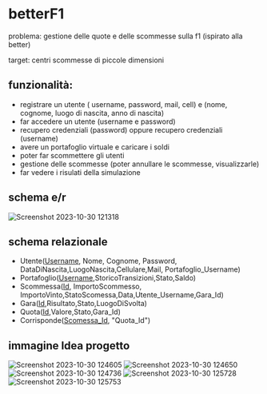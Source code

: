 # betterF1

problema: gestione delle quote e delle scommesse sulla f1 (ispirato alla better)

target: centri scommesse di piccole dimensioni

## funzionalità:
- registrare un utente ( username, password, mail, cell) e (nome, cognome, luogo di nascita, anno di nascita)
- far accedere un utente (username e password)
- recupero credenziali (password) oppure recupero credenziali (username) 
- avere un portafoglio virtuale e caricare i soldi
- poter far scommettere gli utenti
- gestione delle scommesse (poter annullare le scommesse, visualizzarle)
- far vedere i risulati della simulazione

## schema e/r
![Screenshot 2023-10-30 121318](https://github.com/nicolabresciani/betterF1/assets/101709282/f5f7789b-c040-4716-be11-6becd4a92ea4)




## schema relazionale
 - Utente(<ins>Username</ins>, Nome, Cognome, Password, DataDiNascita,LuogoNascita,Cellulare,Mail, Portafoglio_Username)
 - Portafoglio(<ins>Username</ins>,StoricoTransizioni,Stato,Saldo)
 - Scommessa(<ins>Id</ins>, ImportoScommesso, ImportoVinto,StatoScomessa,Data,Utente_Username,Gara_Id)
 - Gara(<ins>Id</ins>,Risultato,Stato,LuogoDiSvolta)
 - Quota(<ins>Id</ins>,Valore,Stato,Gara_Id)
 - Corrisponde(<ins>Scomessa_Id</ins>, "Quota_Id")


## immagine Idea progetto
![Screenshot 2023-10-30 124605](https://github.com/nicolabresciani/betterF1/assets/101709282/c4a65f3f-4bbc-495b-aa68-a6455c455e50)
![Screenshot 2023-10-30 124650](https://github.com/nicolabresciani/betterF1/assets/101709282/9276a2b4-d547-4f94-8f66-5360d9b1b2c4)
![Screenshot 2023-10-30 124736](https://github.com/nicolabresciani/betterF1/assets/101709282/659aa23f-dda3-4ff1-9199-2db008fa4a90)
![Screenshot 2023-10-30 125728](https://github.com/nicolabresciani/betterF1/assets/101709282/7129b54e-0136-45f8-a05a-c8bdd7cae0c9)
![Screenshot 2023-10-30 125753](https://github.com/nicolabresciani/betterF1/assets/101709282/eaea51d6-bb07-4d17-ad48-70b2275489dc)
